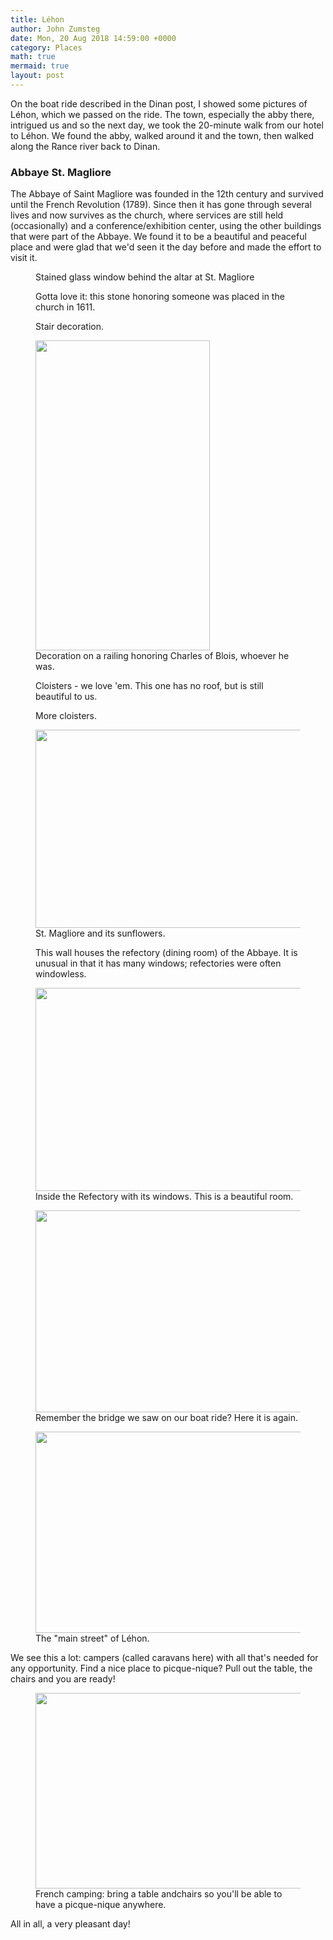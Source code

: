 ```yaml
---
title: Léhon
author: John Zumsteg
date: Mon, 20 Aug 2018 14:59:00 +0000
category: Places
math: true
mermaid: true
layout: post
---
```

<!-- wp:paragraph -->
<p>On the boat ride described in the Dinan post, I showed some pictures of Léhon, which we passed on the ride. The town, especially the abby there, intrigued us and so the next day, we took the 20-minute walk from our hotel to Léhon. We found the abby, walked around it and the town, then walked along the Rance river back to Dinan. </p>
<!-- /wp:paragraph -->

<!-- wp:heading {"level":3} -->
<h3>Abbaye St. Magliore</h3>
<!-- /wp:heading -->

<!-- wp:paragraph -->
<p>The Abbaye of Saint Magliore was founded in the 12th century and survived until the French Revolution (1789). Since then it has gone through several lives and now survives as the church, where services are still held (occasionally) and a conference/exhibition center, using the other buildings that were part of the Abbaye. We found it to be a beautiful and peaceful place and were glad that we'd seen it the day before and made the effort to visit it.</p>
<!-- /wp:paragraph -->

<!-- wp:image {"id":5360,"align":"center"} -->
<figure class="wp-block-image aligncenter"><img src="http:/assets/images/2018/08/DSC00113.jpg" alt="" class="wp-image-5360"/><figcaption>Stained glass window behind the altar at St. Magliore</figcaption></figure>
<!-- /wp:image -->

<!-- wp:image {"id":5361,"align":"center"} -->
<figure class="wp-block-image aligncenter"><img src="http:/assets/images/2018/08/DSC00117.jpg" alt="" class="wp-image-5361"/><figcaption>Gotta love it: this stone honoring someone was placed in the church in 1611.</figcaption></figure>
<!-- /wp:image -->

<!-- wp:image {"id":5362,"align":"center"} -->
<figure class="wp-block-image aligncenter"><img src="http:/assets/images/2018/08/DSC00120.jpg" alt="" class="wp-image-5362"/><figcaption>Stair decoration.</figcaption></figure>
<!-- /wp:image -->

<!-- wp:image {"id":5363,"align":"center","width":279,"height":496} -->
<figure class="wp-block-image aligncenter is-resized"><img src="http:/assets/images/2018/08/DSC00126.jpg" alt="" class="wp-image-5363" width="279" height="496"/><figcaption>Decoration on a railing honoring Charles of Blois, whoever he was.</figcaption></figure>
<!-- /wp:image -->

<!-- wp:image {"id":5364,"align":"center"} -->
<figure class="wp-block-image aligncenter"><img src="http:/assets/images/2018/08/DSC00138.jpg" alt="" class="wp-image-5364"/><figcaption>Cloisters - we love 'em. This one has no roof, but is still beautiful to us.</figcaption></figure>
<!-- /wp:image -->

<!-- wp:image {"id":5365,"align":"center"} -->
<figure class="wp-block-image aligncenter"><img src="http:/assets/images/2018/08/DSC00139.jpg" alt="" class="wp-image-5365"/><figcaption>More cloisters.</figcaption></figure>
<!-- /wp:image -->

<!-- wp:image {"id":5369,"width":564,"height":317} -->
<figure class="wp-block-image is-resized"><img src="http:/assets/images/2018/08/DSC00149.jpg" alt="" class="wp-image-5369" width="564" height="317"/><figcaption>St. Magliore and its sunflowers.</figcaption></figure>
<!-- /wp:image -->

<!-- wp:image {"id":5366} -->
<figure class="wp-block-image"><img src="http:/assets/images/2018/08/DSC00143.jpg" alt="" class="wp-image-5366"/><figcaption>This wall houses the refectory (dining room) of the Abbaye. It is unusual in that it has many windows; refectories were often windowless.</figcaption></figure>
<!-- /wp:image -->

<!-- wp:image {"id":5370,"width":579,"height":325} -->
<figure class="wp-block-image is-resized"><img src="http:/assets/images/2018/08/DSC00153.jpg" alt="" class="wp-image-5370" width="579" height="325"/><figcaption>Inside the Refectory with its windows. This is a beautiful room.</figcaption></figure>
<!-- /wp:image -->

<!-- wp:image {"id":5372,"width":574,"height":323} -->
<figure class="wp-block-image is-resized"><img src="http:/assets/images/2018/08/DSC00167.jpg" alt="" class="wp-image-5372" width="574" height="323"/><figcaption>Remember the bridge we saw on our boat ride? Here it is again.</figcaption></figure>
<!-- /wp:image -->

<!-- wp:image {"id":5371,"width":573,"height":322} -->
<figure class="wp-block-image is-resized"><img src="http:/assets/images/2018/08/DSC00165.jpg" alt="" class="wp-image-5371" width="573" height="322"/><figcaption>The "main street" of Léhon.</figcaption></figure>
<!-- /wp:image -->

<!-- wp:paragraph -->
<p>We see this a lot: campers (called caravans here) with all that's needed for any opportunity. Find a nice place to picque-nique? Pull out the table, the chairs and you are ready!</p>
<!-- /wp:paragraph -->

<!-- wp:image {"id":5367,"width":558,"height":313} -->
<figure class="wp-block-image is-resized"><img src="http:/assets/images/2018/08/DSC00144.jpg" alt="" class="wp-image-5367" width="558" height="313"/><figcaption>French camping: bring a table andchairs so you'll be able to have a picque-nique anywhere.</figcaption></figure>
<!-- /wp:image -->

<!-- wp:paragraph -->
<p>All in all, a very pleasant day!</p>
<!-- /wp:paragraph -->

